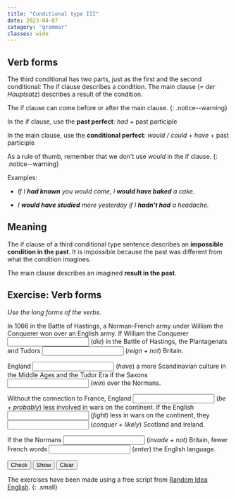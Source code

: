 ```yaml
---
title: "Conditional type III"
date: 2023-04-07
category: "grammar"
classes: wide
---
```


## Verb forms

The third conditional has two parts, just as the first and the second
conditional: The if clause describes a condition. The main clause (= _der
Hauptsatz_) describes a result of the condition.

The if clause can come before or after the main clause.
{: .notice--warning}

In the if clause, use the **past perfect**: _had_ + past participle

In the main clause, use the **conditional perfect**: _would / could_ + _have_ +
past participle

As a rule of thumb, remember that we don't use _would_ in the if clause.
{: .notice--warning}

Examples:

- _If I **had known** you would come, I **would have baked** a cake._

- _I **would have studied** more yesterday if I **hadn't had** a headache._

## Meaning

The if clause of a third conditional type sentence describes an **impossible
condition in the past**. It is impossible because the past was different from
what the condition imagines.

The main clause describes an imagined **result in the past**.

## Exercise: Verb forms

<!-- JS: Define answers -->
<script type="text/javascript">
  var clickedWord=""
  var ansA = []
  ansA[1]=[
    "had died", "would not have reigned",
    "would have had", "had won",
    "would probably have been",
    "had fought", "would likely have conquered",
    "had not invaded", "would have entered"
    ]
</script>

<!-- The main exercise -->

_Use the long forms of the verbs._

In 1066 in the Battle of Hastings, a Norman-French army under William the
Conquerer won over an English army. If William the Conquerer <input type="text"
class="gap-s" id="ex1AnsBox0"> (_die_) in the Battle of Hastings, the
Plantagenats and Tudors <input type="text" class="gap-l" id="ex1AnsBox1">
(_reign + not_) Britain.

England <input type="text" class="gap-m" id="ex1AnsBox2"> (_have_) a more
Scandinavian culture in the Middle Ages and the Tudor Era if the Saxons <input
type="text" class="gap-s" id="ex1AnsBox3"> (_win_) over the Normans.

Without the connection to France, England <input type="text" class="gap-l"
id="ex1AnsBox4"> (_be + probably_) less involved in wars on the continent. If
the English <input type="text" class="gap-m" id="ex1AnsBox5"> (_fight_) less in
wars on the continent, they <input type="text" class="gap-l" id="ex1AnsBox6">
(_conquer + likely_) Scotland and Ireland.

If the the Normans <input type="text" class="gap-m" id="ex1AnsBox7"> (_invade +
not_) Britain, fewer French words <input type="text" class="gap-m"
id="ex1AnsBox8"> (_enter_) the English language.

<!-- Buttons and feedback area -->
<div style="margin:10px 0;">
  <input type="button" class="btn--primary" value="Check" onclick="checkAnsBoxAnswers(1)">
  <input type="button" class="btn--primary" value="Show" onclick="showAnsBoxAnswers(1)">
  <input type="button" class="btn--primary" value="Clear" onclick="clearAnsBoxAnswers(1)">
</div>
<span id="messageArea1">
</span>

<!-- Attribution -->
The exercises have been made using a free script from [Random Idea
English](http://random-idea-english.blogspot.com).
{: .small}

